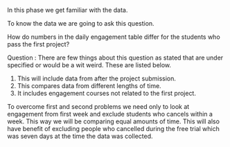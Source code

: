 In this phase we get familiar with the data.

To know the data we are going to ask this question.

How do numbers in the daily engagement table differ for the students who pass the first project?

Question : There are few things about this question as stated that are under specified or would be a wit weird. These are listed below.

1. This will include data from after the project submission.
2. This compares data from different lengths of time.
3. It includes engagement courses not related to the first project.
 
To overcome first and second problems we need only to look at engagement from first week and exclude students who cancels within a week. This way we will be comparing equal amounts of time. 
This will also have benefit of excluding people who cancelled during the free trial which was seven days at the time the data was collected. 
